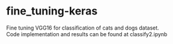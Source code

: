 # fine_tuning-keras

Fine tuning VGG16 for classification of cats and dogs dataset.  
Code implementation and results can be found at classify2.ipynb
